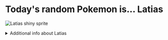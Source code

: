 # Today's random Pokemon is... Latias

![Latias shiny sprite](https://raw.githubusercontent.com/PokeAPI/sprites/master/sprites/pokemon/shiny/380.png)

<details>
<summary>Additional info about Latias</summary>

| srpite type | image |
|------|------|
| back_default | ![Latias back_default sprite](https://raw.githubusercontent.com/PokeAPI/sprites/master/sprites/pokemon/back/380.png) |
| back_shiny | ![Latias back_shiny sprite](https://raw.githubusercontent.com/PokeAPI/sprites/master/sprites/pokemon/back/shiny/380.png) |
| front_default | ![Latias front_default sprite](https://raw.githubusercontent.com/PokeAPI/sprites/master/sprites/pokemon/380.png) | </details>